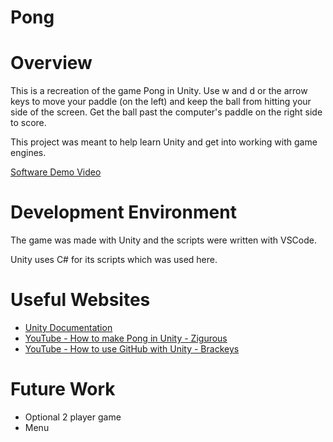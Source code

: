 # Pong

# Overview

This is a recreation of the game Pong in Unity. Use w and d or the arrow keys to move your paddle (on the left) and keep the ball from hitting your side of the screen. Get the ball past the computer's paddle on the right side to score.

This project was meant to help learn Unity and get into working with game engines.

[Software Demo Video](http://youtube.link.goes.here)

# Development Environment

The game was made with Unity and the scripts were written with VSCode.

Unity uses C# for its scripts which was used here.

# Useful Websites

* [Unity Documentation](https://docs.unity.com/)
* [YouTube - How to make Pong in Unity - Zigurous](https://www.youtube.com/watch?v=AcpaYq0ihaM)
* [YouTube - How to use GitHub with Unity - Brackeys](https://www.youtube.com/watch?v=qpXxcvS-g3g)

# Future Work

* Optional 2 player game
* Menu